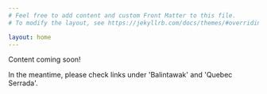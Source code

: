 ```yaml
---
# Feel free to add content and custom Front Matter to this file.
# To modify the layout, see https://jekyllrb.com/docs/themes/#overriding-theme-defaults

layout: home
---
```


Content coming soon!

In the meantime, please check links under 'Balintawak' and 'Quebec Serrada'.
